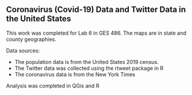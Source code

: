 ## Coronavirus (Covid-19) Data and Twitter Data in the United States

This work was completed for Lab 6 in GES 486. 
The maps are in state and county geographies. 

Data sources:
- The population data is from the United States 2019 census. 
- The Twitter data was collected using the rtweet package in R
- The coronavirus data is from the New York Times 

Analysis was completed in QGis and R
